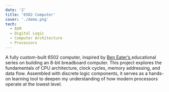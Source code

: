 ```yaml
---
date: '2'
title: '6502 Computer'
cover: './demo.png'
tech:
  - ASM
  - Digital Logic
  - Computer Architecture
  - Processors
---
```


A fully custom-built 6502 computer, inspired by <a href="https://www.youtube.com/watch?v=HyznrdDSSGM&list=PLowKtXNTBypGqImE405J2565dvjafglHU">Ben Eater’s </a> educational series on building an 8-bit breadboard computer. This project explores the fundamentals of CPU architecture, clock cycles, memory addressing, and data flow. Assembled with discrete logic components, it serves as a hands-on learning tool to deepen my understanding of how modern processors operate at the lowest level.
